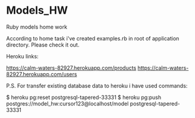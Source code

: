 # Models_HW
Ruby models home work

According to home task i've created examples.rb in root of application directory.
Please check it out.



Heroku links:

https://calm-waters-82927.herokuapp.com/products
https://calm-waters-82927.herokuapp.com/users


P.S.  For transfer existing database data to heroku i have used commands:

$ heroku pg:reset postgresql-tapered-33331
$ heroku pg:push postgres://model_hw:cursor123@localhost/model postgresql-tapered-33331

